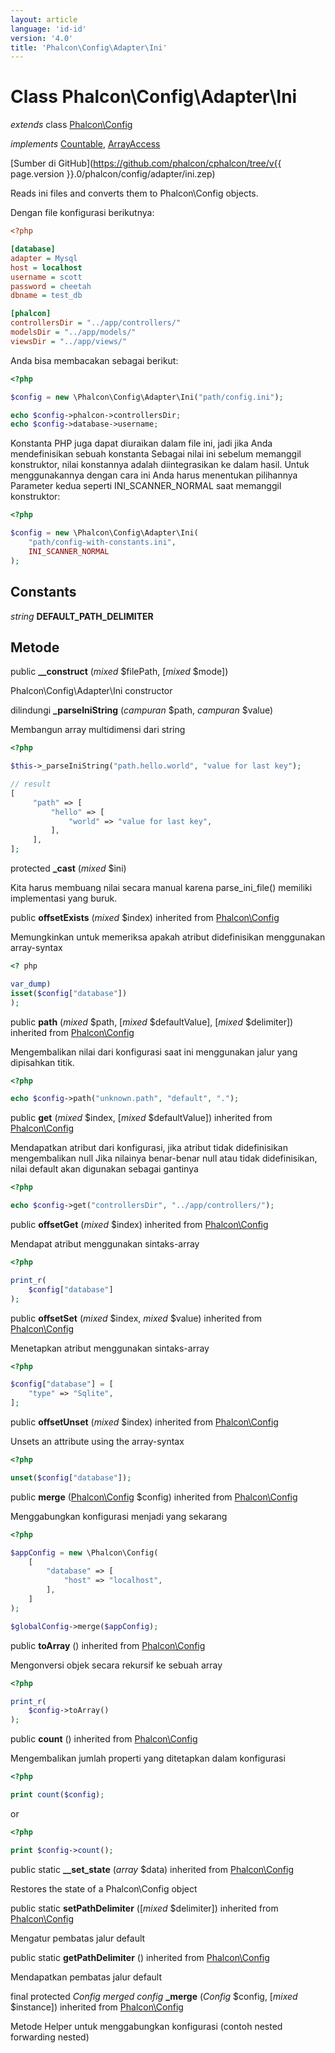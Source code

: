 ```yaml
---
layout: article
language: 'id-id'
version: '4.0'
title: 'Phalcon\Config\Adapter\Ini'
---
```

# Class **Phalcon\Config\Adapter\Ini**

*extends* class [Phalcon\Config](Phalcon_Config)

*implements* [Countable](https://php.net/manual/en/class.countable.php), [ArrayAccess](https://php.net/manual/en/class.arrayaccess.php)

[Sumber di GitHub](https://github.com/phalcon/cphalcon/tree/v{{ page.version }}.0/phalcon/config/adapter/ini.zep)

Reads ini files and converts them to Phalcon\Config objects.

Dengan file konfigurasi berikutnya:

```ini
<?php

[database]
adapter = Mysql
host = localhost
username = scott
password = cheetah
dbname = test_db

[phalcon]
controllersDir = "../app/controllers/"
modelsDir = "../app/models/"
viewsDir = "../app/views/"

```

Anda bisa membacakan sebagai berikut:

```php
<?php

$config = new \Phalcon\Config\Adapter\Ini("path/config.ini");

echo $config->phalcon->controllersDir;
echo $config->database->username;

```

Konstanta PHP juga dapat diuraikan dalam file ini, jadi jika Anda mendefinisikan sebuah konstanta Sebagai nilai ini sebelum memanggil konstruktor, nilai konstannya adalah diintegrasikan ke dalam hasil. Untuk menggunakannya dengan cara ini Anda harus menentukan pilihannya Parameter kedua seperti INI_SCANNER_NORMAL saat memanggil konstruktor:

```php
<?php

$config = new \Phalcon\Config\Adapter\Ini(
    "path/config-with-constants.ini",
    INI_SCANNER_NORMAL
);

```

## Constants

*string* **DEFAULT_PATH_DELIMITER**

## Metode

public **__construct** (*mixed* $filePath, [*mixed* $mode])

Phalcon\Config\Adapter\Ini constructor

dilindungi **_parseIniString** (*campuran* $path, *campuran* $value)

Membangun array multidimensi dari string

```php
<?php

$this->_parseIniString("path.hello.world", "value for last key");

// result
[
     "path" => [
         "hello" => [
             "world" => "value for last key",
         ],
     ],
];

```

protected **_cast** (*mixed* $ini)

Kita harus membuang nilai secara manual karena parse_ini_file() memiliki implementasi yang buruk.

public **offsetExists** (*mixed* $index) inherited from [Phalcon\Config](Phalcon_Config)

Memungkinkan untuk memeriksa apakah atribut didefinisikan menggunakan array-syntax

```php
<? php

var_dump)
isset($config["database"])
);

```

public **path** (*mixed* $path, [*mixed* $defaultValue], [*mixed* $delimiter]) inherited from [Phalcon\Config](Phalcon_Config)

Mengembalikan nilai dari konfigurasi saat ini menggunakan jalur yang dipisahkan titik.

```php
<?php

echo $config->path("unknown.path", "default", ".");

```

public **get** (*mixed* $index, [*mixed* $defaultValue]) inherited from [Phalcon\Config](Phalcon_Config)

Mendapatkan atribut dari konfigurasi, jika atribut tidak didefinisikan mengembalikan null Jika nilainya benar-benar null atau tidak didefinisikan, nilai default akan digunakan sebagai gantinya

```php
<?php

echo $config->get("controllersDir", "../app/controllers/");

```

public **offsetGet** (*mixed* $index) inherited from [Phalcon\Config](Phalcon_Config)

Mendapat atribut menggunakan sintaks-array

```php
<?php

print_r(
    $config["database"]
);

```

public **offsetSet** (*mixed* $index, *mixed* $value) inherited from [Phalcon\Config](Phalcon_Config)

Menetapkan atribut menggunakan sintaks-array

```php
<?php

$config["database"] = [
    "type" => "Sqlite",
];

```

public **offsetUnset** (*mixed* $index) inherited from [Phalcon\Config](Phalcon_Config)

Unsets an attribute using the array-syntax

```php
<?php

unset($config["database"]);

```

public **merge** ([Phalcon\Config](Phalcon_Config) $config) inherited from [Phalcon\Config](Phalcon_Config)

Menggabungkan konfigurasi menjadi yang sekarang

```php
<?php

$appConfig = new \Phalcon\Config(
    [
        "database" => [
            "host" => "localhost",
        ],
    ]
);

$globalConfig->merge($appConfig);

```

public **toArray** () inherited from [Phalcon\Config](Phalcon_Config)

Mengonversi objek secara rekursif ke sebuah array

```php
<?php

print_r(
    $config->toArray()
);

```

public **count** () inherited from [Phalcon\Config](Phalcon_Config)

Mengembalikan jumlah properti yang ditetapkan dalam konfigurasi

```php
<?php

print count($config);

```

or

```php
<?php

print $config->count();

```

public static **__set_state** (*array* $data) inherited from [Phalcon\Config](Phalcon_Config)

Restores the state of a Phalcon\Config object

public static **setPathDelimiter** ([*mixed* $delimiter]) inherited from [Phalcon\Config](Phalcon_Config)

Mengatur pembatas jalur default

public static **getPathDelimiter** () inherited from [Phalcon\Config](Phalcon_Config)

Mendapatkan pembatas jalur default

final protected *Config merged config* **_merge** (*Config* $config, [*mixed* $instance]) inherited from [Phalcon\Config](Phalcon_Config)

Metode Helper untuk menggabungkan konfigurasi (contoh nested forwarding nested)